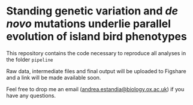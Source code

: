# **Standing genetic variation and** ***de novo*** **mutations underlie parallel evolution of island bird phenotypes**

This repository contains the code necessary to reproduce all analyses in the folder `pipeline`

Raw data, intermediate files and final output will be uploaded to Figshare and a link will be made available soon.

Feel free to drop me an email (andrea.estandia@biology.ox.ac.uk) if you have any questions.	
